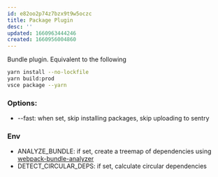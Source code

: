```yaml
---
id: e82oo2p74z7bzx9t9w5oczc
title: Package Plugin
desc: ''
updated: 1660963444246
created: 1660956004860
---
```


Bundle plugin. Equivalent to the following

```sh
yarn install --no-lockfile
yarn build:prod
vsce package --yarn
```

### Options:
- --fast: when set, skip installing packages, skip uploading to sentry

### Env
- ANALYZE_BUNDLE: if set, create a treemap of dependencies using [webpack-bundle-analyzer](https://www.npmjs.com/package/webpack-bundle-analyzer)
- DETECT_CIRCULAR_DEPS: if set, calculate circular dependencies

